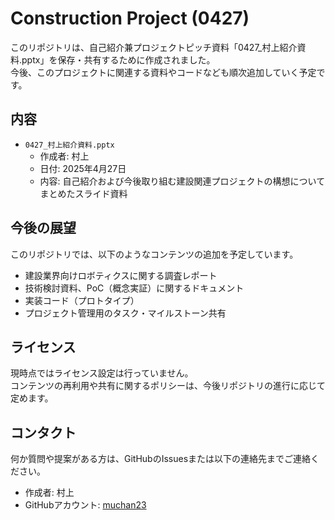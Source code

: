 # Construction Project (0427)

このリポジトリは、自己紹介兼プロジェクトピッチ資料「0427_村上紹介資料.pptx」を保存・共有するために作成されました。  
今後、このプロジェクトに関連する資料やコードなども順次追加していく予定です。

## 内容

- `0427_村上紹介資料.pptx`
  - 作成者: 村上
  - 日付: 2025年4月27日
  - 内容: 自己紹介および今後取り組む建設関連プロジェクトの構想についてまとめたスライド資料

## 今後の展望

このリポジトリでは、以下のようなコンテンツの追加を予定しています。

- 建設業界向けロボティクスに関する調査レポート
- 技術検討資料、PoC（概念実証）に関するドキュメント
- 実装コード（プロトタイプ）
- プロジェクト管理用のタスク・マイルストーン共有

## ライセンス

現時点ではライセンス設定は行っていません。  
コンテンツの再利用や共有に関するポリシーは、今後リポジトリの進行に応じて定めます。

## コンタクト

何か質問や提案がある方は、GitHubのIssuesまたは以下の連絡先までご連絡ください。

- 作成者: 村上
- GitHubアカウント: [muchan23](https://github.com/muchan23)
